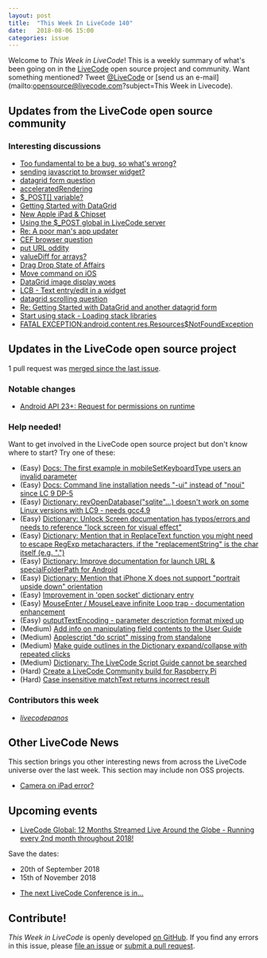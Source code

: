 ```yaml
---
layout: post
title:  "This Week In LiveCode 140"
date:   2018-08-06 15:00
categories: issue
---
```


Welcome to *This Week in LiveCode*!  This is a weekly summary of what's been
going on in the [LiveCode](https://livecode.com/) open source project and
community.  Want something mentioned?  Tweet
[@LiveCode](https://twitter.com/LiveCode) or
[send us an e-mail](mailto:opensource@livecode.com?subject=This Week in Livecode).

## Updates from the LiveCode open source community

<!---
### News & blog posts

- [Help Support LiveCode - Open Source Needs You](https://mailchi.mp/57bd2132b4ac/support-livecode-open-source)
--->


### Interesting discussions

- [Too fundamental to be a bug, so what's wrong?](https://www.mail-archive.com/use-livecode@lists.runrev.com/msg96358.html)
- [sending javascript to browser widget?](https://www.mail-archive.com/use-livecode@lists.runrev.com/msg96386.html)
- [datagrid form question](https://www.mail-archive.com/use-livecode@lists.runrev.com/msg96394.html)
- [acceleratedRendering](https://www.mail-archive.com/use-livecode@lists.runrev.com/msg96398.html)
- [$_POST[] variable?](https://www.mail-archive.com/use-livecode@lists.runrev.com/msg96410.html)
- [Getting Started with DataGrid](https://www.mail-archive.com/use-livecode@lists.runrev.com/msg96413.html)
- [New Apple iPad & Chipset](https://www.mail-archive.com/use-livecode@lists.runrev.com/msg96422.html)
- [Using the $_POST global in LiveCode server](https://www.mail-archive.com/use-livecode@lists.runrev.com/msg96427.html)
- [Re: A poor man's app updater](https://www.mail-archive.com/use-livecode@lists.runrev.com/msg96437.html)
- [CEF browser question](https://www.mail-archive.com/use-livecode@lists.runrev.com/msg96441.html)
- [put URL oddity](https://www.mail-archive.com/use-livecode@lists.runrev.com/msg96442.html)
- [valueDiff for arrays?](https://www.mail-archive.com/use-livecode@lists.runrev.com/msg96445.html)
- [Drag Drop State of Affairs](https://www.mail-archive.com/use-livecode@lists.runrev.com/msg96449.html)
- [Move command on iOS](https://www.mail-archive.com/use-livecode@lists.runrev.com/msg96467.html)
- [DataGrid image display woes](https://www.mail-archive.com/use-livecode@lists.runrev.com/msg96497.html)
- [LCB - Text entry/edit in a widget](https://www.mail-archive.com/use-livecode@lists.runrev.com/msg96504.html)
- [datagrid scrolling question](https://www.mail-archive.com/use-livecode@lists.runrev.com/msg96540.html)
- [Re: Getting Started with DataGrid and another datagrid form](https://www.mail-archive.com/use-livecode@lists.runrev.com/msg96542.html)
- [Start using stack - Loading stack libraries](https://www.mail-archive.com/use-livecode@lists.runrev.com/msg96618.html)
- [FATAL EXCEPTION:android.content.res.Resources$NotFoundException](http://forums.livecode.com/viewtopic.php?f=53&t=31334)


## Updates in the LiveCode open source project

1 pull request was [merged since the last issue](https://github.com/search?q=org%3Alivecode+is%3Apublic+is%3Apr+is%3Amerged+merged%3A2018-07-29..2018-08-05&type=Issues).


<!---
### New LiveCode releases

- [LiveCode 9.0.1 RC-1](https://www.mail-archive.com/use-livecode@lists.runrev.com/msg95867.html) Get this new release that includes more than 90 bugfixes and performance improvements.
--->


### Notable changes

- [Android API 23+: Request for permissions on runtime](https://github.com/livecode/livecode/pull/6614)


<!---
### Bug of the week

- [Bug 21437 - hard crash on backSpaceKey if tab is at the end of line 1](http://quality.livecode.com/show_bug.cgi?id=21437)

The user provided a detailed recipe that allowed us to test and confirm the problem quickly.
--->

### Help needed!

Want to get involved in the LiveCode open source project but don't know where
to start?  Try one of these:

- (Easy) [Docs: The first example in mobileSetKeyboardType users an invalid parameter](https://quality.livecode.com/show_bug.cgi?id=21406)
- (Easy) [Docs: Command line installation needs "-ui" instead of "noui" since LC 9 DP-5](https://quality.livecode.com/show_bug.cgi?id=21340)
- (Easy) [Dictionary: revOpenDatabase("sqlite"...) doesn't work on some Linux versions with LC9 - needs gcc4.9](https://quality.livecode.com/show_bug.cgi?id=21270)
- (Easy) [Dictionary: Unlock Screen documentation has typos/errors and needs to reference "lock screen for visual effect"](https://quality.livecode.com/show_bug.cgi?id=21312)
- (Easy) [Dictionary: Mention that in ReplaceText function you might need to escape RegExp metacharacters, if the "replacementString" is the char itself (e.g. ".")](http://quality.livecode.com/show_bug.cgi?id=20943)
- (Easy) [Dictionary: Improve documentation for launch URL & specialFolderPath for Android](http://quality.livecode.com/show_bug.cgi?id=20722)
- (Easy) [Dictionary: Mention that iPhone X does not support "portrait upside down" orientation](http://quality.livecode.com/show_bug.cgi?id=20640)
- (Easy) [Improvement in 'open socket' dictionary entry](http://quality.livecode.com/show_bug.cgi?id=19597)
- (Easy) [MouseEnter / MouseLeave infinite Loop trap - documentation enhancement](http://quality.livecode.com/show_bug.cgi?id=20529)
- (Easy) [outputTextEncoding - parameter description format mixed up](http://quality.livecode.com/show_bug.cgi?id=19351)
- (Medium) [Add info on manipulating field contents to the User Guide](http://quality.livecode.com/show_bug.cgi?id=18990)
- (Medium) [Applescript "do script" missing from standalone](http://quality.livecode.com/show_bug.cgi?id=20993)
- (Medium) [Make guide outlines in the Dictionary expand/collapse with repeated clicks](http://quality.livecode.com/show_bug.cgi?id=18184)
- (Medium) [Dictionary: The LiveCode Script Guide cannot be searched](http://quality.livecode.com/show_bug.cgi?id=15957)
- (Hard) [Create a LiveCode Community build for Raspberry Pi](http://forums.livecode.com/viewtopic.php?f=76&t=27912)
- (Hard) [Case insensitive matchText returns incorrect result](https://quality.livecode.com/show_bug.cgi?id=15312)


### Contributors this week

- *[livecodepanos](https://github.com/livecodepanos)*



## Other LiveCode News


This section brings you other interesting news from across the LiveCode universe over the last week. This section may include non OSS projects.

- [Camera on iPad error?](https://www.mail-archive.com/use-livecode@lists.runrev.com/msg96373.html)



## Upcoming events

* [LiveCode Global: 12 Months Streamed Live Around the Globe - Running every 2nd month throughout 2018!](https://livecode.com/global/) 

Save the dates:

- 20th of September 2018
- 15th of November 2018

* [The next LiveCode Conference is in...](https://www.mail-archive.com/use-livecode@lists.runrev.com/msg94801.html)


## Contribute!

*This Week in LiveCode* is openly developed
[on GitHub](https://github.com/livecode/this-week-in-livecode).
If you find any errors in this issue, please
[file an issue](https://github.com/livecode/this-week-in-livecode/issues) or
[submit a pull request](https://github.com/livecode/this-week-in-livecode/pulls).
